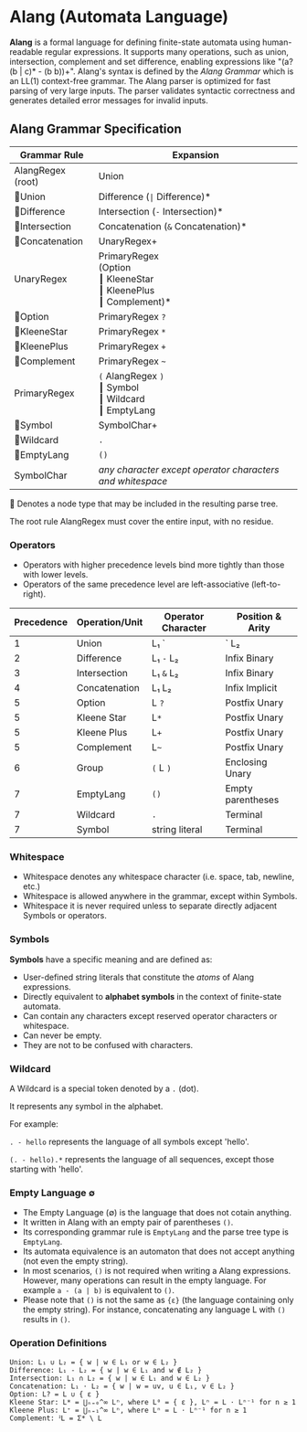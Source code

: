 ﻿# Alang (Automata Language)

**Alang** is a formal language for defining finite-state automata using human-readable regular expressions. 
It supports many operations, such as union, intersection, complement and set difference, 
enabling expressions like "(a? (b | c)* - (b b))+". 
Alang's syntax is defined by the *Alang Grammar* which is an LL(1) context-free grammar. 
The Alang parser is optimized for fast parsing of very large inputs.
The parser validates syntactic correctness and generates detailed error messages for invalid inputs. 

## Alang Grammar Specification

| Grammar Rule                         | Expansion                                                     |
|--------------------------------------|---------------------------------------------------------------|
| AlangRegex (root)                    | Union                                                         |
| :small_blue_diamond:Union            | Difference  (`\|` Difference)*                                 |
| :small_blue_diamond:Difference       | Intersection (`-` Intersection)*                              |
| :small_blue_diamond:Intersection     | Concatenation (`&` Concatenation)*                            |
| :small_blue_diamond:Concatenation    | UnaryRegex+                                                   |
| UnaryRegex           | PrimaryRegex<br> (Option <br>┃ KleeneStar <br>┃ KleenePlus <br>┃ Complement)* |
| :small_blue_diamond:Option           | PrimaryRegex `?`                                              |
| :small_blue_diamond:KleeneStar       | PrimaryRegex `*`                                              |
| :small_blue_diamond:KleenePlus       | PrimaryRegex `+`                                              |
| :small_blue_diamond:Complement       | PrimaryRegex `~`                                                   |
| PrimaryRegex          | `(` AlangRegex `)` <br>┃ Symbol <br>┃  Wildcard <br>┃ EmptyLang              |
| :small_blue_diamond:Symbol           | SymbolChar+                                                   |
| :small_blue_diamond:Wildcard         | `.`                                                           |
| :small_blue_diamond:EmptyLang        | `()`                                                          |
| SymbolChar                           | *any character except operator characters and whitespace*     |

:small_blue_diamond: Denotes a node type that may be included in the resulting parse tree.

The root rule AlangRegex must cover the entire input, with no residue. 

### Operators
- Operators with higher precedence levels bind more tightly than those with lower levels.
- Operators of the same precedence level are left-associative (left-to-right).


| Precedence | Operation/Unit  | Operator Character | Position & Arity   |
|------------|-----------------|--------------------|--------------------|
| 1          | Union           | L₁ `|` L₂          | Infix Binary       | 
| 2          | Difference      | L₁ `-` L₂          | Infix Binary       |
| 3          | Intersection    | L₁ `&` L₂          | Infix Binary       | 
| 4          | Concatenation   | L₁ L₂              | Infix Implicit     | 
| 5          | Option          | L `?`              | Postfix Unary      | 
| 5          | Kleene Star     | L`*`               | Postfix Unary      | 
| 5          | Kleene Plus     | L`+`               | Postfix Unary      |
| 5          | Complement      | L`~`               | Postfix Unary      |
| 6          | Group           | `(` L `)`          | Enclosing Unary    |
| 7          | EmptyLang       | `()`               | Empty parentheses  |
| 7          | Wildcard        | `.`                | Terminal           |
| 7          | Symbol          | string literal     | Terminal           |


### Whitespace
- Whitespace denotes any whitespace character (i.e. space, tab, newline, etc.)
- Whitespace is allowed anywhere in the grammar, except within Symbols.
- Whitespace it is never required unless to separate directly adjacent Symbols or operators. 

### Symbols 
**Symbols** have a specific meaning and are defined as:
- User-defined string literals that constitute the *atoms* of Alang expressions.
- Directly equivalent to **alphabet symbols** in the context of finite-state automata. 
- Can contain any characters except reserved operator characters or whitespace.
- Can never be empty. 
- They are not to be confused with characters. 
 
### Wildcard
A Wildcard is a special token denoted by a `.` (dot).

It represents any symbol in the alphabet.

For example:

`. - hello`  represents the language of all symbols except 'hello'.

`(. - hello).*`    represents the language of all sequences, except those starting with 'hello'.

### Empty Language ∅
- The Empty Language (∅) is the language that does not cotain anything. 
- It written in Alang with an empty pair of parentheses `()`.
- Its corresponding grammar rule is `EmptyLang` and the parse tree type is `EmptyLang`.
- Its automata equivalence is an automaton that does not accept anything (not even the empty string).
- In most scenarios, `()` is not required when writing a Alang expressions.
  However, many operations can result in the empty language. For example `a - (a | b)` is equivalent to `()`.
- Please note that `()` is not the same as `{ε}` (the language containing only the empty string).
  For instance, concatenating any language L with `()` results in `()`.

### Operation Definitions
```
Union: L₁ ∪ L₂ = { w | w ∈ L₁ or w ∈ L₂ }
Difference: L₁ - L₂ = { w | w ∈ L₁ and w ∉ L₂ }
Intersection: L₁ ∩ L₂ = { w | w ∈ L₁ and w ∈ L₂ }
Concatenation: L₁ ⋅ L₂ = { w | w = uv, u ∈ L₁, v ∈ L₂ }
Option: L? = L ∪ { ε }
Kleene Star: L* = ⋃ₙ₌₀^∞ Lⁿ, where L⁰ = { ε }, Lⁿ = L ⋅ Lⁿ⁻¹ for n ≥ 1
Kleene Plus: L⁺ = ⋃ₙ₌₁^∞ Lⁿ, where Lⁿ = L ⋅ Lⁿ⁻¹ for n ≥ 1
Complement: ᒾL = Σ* \ L
```